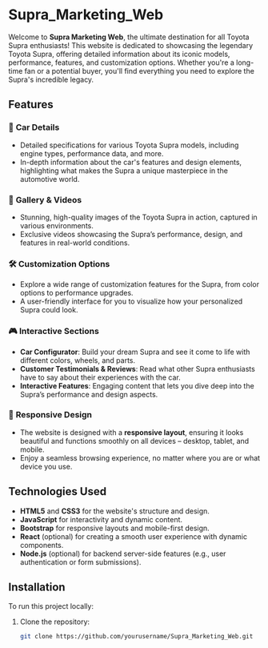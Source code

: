 # Supra_Marketing_Web

Welcome to **Supra Marketing Web**, the ultimate destination for all Toyota Supra enthusiasts! This website is dedicated to showcasing the legendary Toyota Supra, offering detailed information about its iconic models, performance, features, and customization options. Whether you're a long-time fan or a potential buyer, you'll find everything you need to explore the Supra's incredible legacy.

## Features

### 🚗 **Car Details**
- Detailed specifications for various Toyota Supra models, including engine types, performance data, and more.
- In-depth information about the car's features and design elements, highlighting what makes the Supra a unique masterpiece in the automotive world.

### 📸 **Gallery & Videos**
- Stunning, high-quality images of the Toyota Supra in action, captured in various environments.
- Exclusive videos showcasing the Supra’s performance, design, and features in real-world conditions.

### 🛠️ **Customization Options**
- Explore a wide range of customization features for the Supra, from color options to performance upgrades.
- A user-friendly interface for you to visualize how your personalized Supra could look.

### 🎮 **Interactive Sections**
- **Car Configurator**: Build your dream Supra and see it come to life with different colors, wheels, and parts.
- **Customer Testimonials & Reviews**: Read what other Supra enthusiasts have to say about their experiences with the car.
- **Interactive Features**: Engaging content that lets you dive deep into the Supra’s performance and design aspects.

### 📱 **Responsive Design**
- The website is designed with a **responsive layout**, ensuring it looks beautiful and functions smoothly on all devices – desktop, tablet, and mobile.
- Enjoy a seamless browsing experience, no matter where you are or what device you use.

## Technologies Used
- **HTML5** and **CSS3** for the website's structure and design.
- **JavaScript** for interactivity and dynamic content.
- **Bootstrap** for responsive layouts and mobile-first design.
- **React** (optional) for creating a smooth user experience with dynamic components.
- **Node.js** (optional) for backend server-side features (e.g., user authentication or form submissions).

## Installation

To run this project locally:

1. Clone the repository:
   ```bash
   git clone https://github.com/yourusername/Supra_Marketing_Web.git
